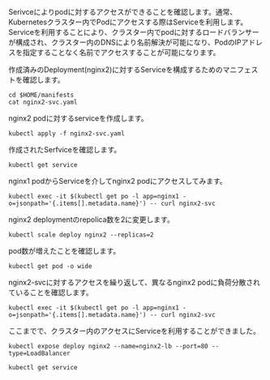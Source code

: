 Serivceによりpodに対するアクセスができることを確認します。通常、Kubernetesクラスター内でPodにアクセスする際はServiceを利用します。Serviceを利用することにより、クラスター内でpodに対するロードバランサーが構成され、クラスター内のDNSにより名前解決が可能になり、PodのIPアドレスを指定することなく名前でアクセスすることが可能になります。

作成済みのDeployment(nginx2)に対するServiceを構成するためのマニフェストを確認します。

```execute
cd $HOME/manifests
cat nginx2-svc.yaml
```

nginx2 podに対するserviceを作成します。

```execute
kubectl apply -f nginx2-svc.yaml
```

作成されたSerfviceを確認します。

```execute
kubectl get service
```

nginx1 podからServiceを介してnginx2 podにアクセスしてみます。


```execute
kubectl exec -it $(kubectl get po -l app=nginx1 -o=jsonpath='{.items[].metadata.name}') -- curl nginx2-svc
```

nginx2 deploymentのrepolica数を2に変更します。

```execute
kubectl scale deploy nginx2 --replicas=2
```

pod数が増えたことを確認します。

```execute
kubectl get pod -o wide
```

nginx2-svcに対するアクセスを繰り返して、異なるnginx2 podに負荷分散されていることを確認します。


```execute
kubectl exec -it $(kubectl get po -l app=nginx1 -o=jsonpath='{.items[].metadata.name}') -- curl nginx2-svc
```


ここまでで、クラスター内のアクセスにServiceを利用することができました。

```execute
kubectl expose deploy nginx2 --name=nginx2-lb --port=80 --type=LoadBalancer
```

```execute
kubectl get service
```
